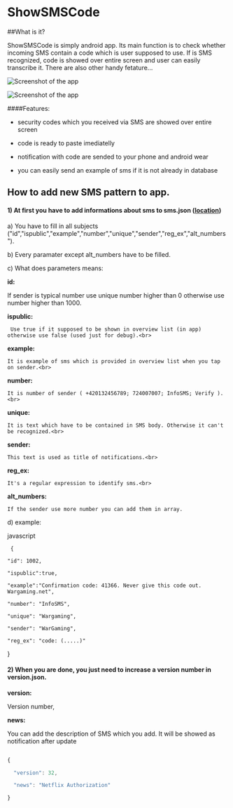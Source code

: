 # ShowSMSCode



 

##What is it?

ShowSMSCode is simply android app. Its main function is to check whether incoming SMS contain a code which is user supposed to use. If is SMS recognized, code is showed over entire screen and user can easily transcribe it. There are also other handy fetature...



![Screenshot of the app](http://i.imgur.com/V5yGmxP.png?1)

![Screenshot of the app](http://i.imgur.com/LN9KW8B.png?3)



####Features:



- security codes which you received via SMS are showed over entire screen

- code is ready to paste imediatelly

- notification with code are sended to your phone and android wear 

- you can easily send an example of sms if it is not already in database





## How to add new SMS pattern to app.



#### 1) At first you have to add informations about sms to sms.json ([location](https://github.com/JosefHruska/ShowSMSCode/tree/master/app/src/main/assets))

		



  a) You have to fill in all subjects ("id","ispublic","example","number","unique","sender","reg_ex","alt_numbers").



  b) Every paramater except alt_numbers have to be filled.



  c) What does parameters means:

  

 

   **id:** 

   If sender is typical number use unique number higher than 0 otherwise use number higher than 1000. <br>

   **ispublic:** 

     Use true if it supposed to be shown in overview list (in app) otherwise use false (used just for debug).<br>

   **example:**

    It is example of sms which is provided in overview list when you tap on sender.<br>

   **number:**

    It is number of sender ( +420132456789; 724007007; InfoSMS; Verify ).<br>

   **unique:**

    It is text which have to be contained in SMS body. Otherwise it can't be recognized.<br>

   **sender:**

    This text is used as title of notifications.<br>

   **reg_ex:**

    It's a regular expression to identify sms.<br>

   **alt_numbers:**

    If the sender use more number you can add them in array.



  d) example:

  javascript

     {

    "id": 1002,

    "ispublic":true,

    "example":"Confirmation code: 41366. Never give this code out. Wargaming.net",

    "number": "InfoSMS",

    "unique": "Wargaming",

    "sender": "WarGaming",

    "reg_ex": "code: (.....)"

  }

  





#### 2) When you are done, you just need to increase a version number in version.json. 



 **version:** 

   Version number, <br>

 **news:** 

  You can add the description of SMS which you add. It will be showed as notification after update<br>

```javascript

{

  "version": 32,

  "news": "Netflix Authorization"

}

```

